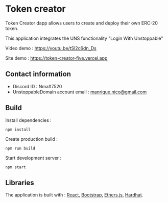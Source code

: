 # Token creator
Token Creator dapp allows users to create and deploy their own ERC-20 token.

This application integrates the UNS functionality "Login With Unstoppable"

Video demo : https://youtu.be/tSl2c6dn_Ds

Site demo : https://token-creator-five.vercel.app

## Contact information
* Discord ID : Nma#7520
* UnstoppableDomain account email : manrique.nico@gmail.com

## Build

Install dependencies :
```
npm install
```

Create production build :
```
npm run build
```

Start development server :
```
npm start
```

## Libraries
The application is built with :  [React](https://reactjs.org/), [Bootstrap](https://getbootstrap.com/), [Ethers.js](https://docs.ethers.io/), [Hardhat](https://hardhat.org/). 
